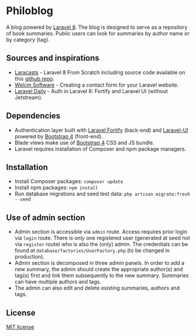 # Philoblog

A blog powered by [Laravel 8](https://laravel.com/docs/8.x). The blog is designed to serve as a repository of book summaries. Public users can look for summaries by author name or by category (tag).

## Sources and inspirations

- [Laracasts](https://laracasts.com/series/laravel-8-from-scratch) - Laravel 8 From Scratch including source code available on this [github repo](https://github.com/JeffreyWay/Laravel-From-Scratch-Blog-Project).
- [Welcm Software](https://welcm.uk/blog/creating-a-contact-form-for-your-laravel-website) - Creating a contact form for your Laravel website.
- [Laravel Daily](https://www.youtube.com/watch?v=NuGBzmHlINQ) - Auth in Laravel 8: Fortify and Laravel UI (without Jetstream).

## Dependencies

- Authentication layer built with [Laravel Fortify](https://laravel.com/docs/8.x/fortify) (back-end) and [Laravel-UI](https://github.com/laravel/ui) powered by [Bootstrap 4](https://getbootstrap.com/docs/4.6/getting-started/introduction/) (front-end).
- Blade views make use of [Bootstrap 4](https://getbootstrap.com/docs/4.6/getting-started/introduction/) CSS and JS bundle.
- Laravel requires installation of Composer and npm package managers.

## Installation

- Install Composer packages: `composer update`
- Install npm packages: `npm install`
- Run database migrations and seed test data: `php artisan migrate:fresh --seed`

## Use of admin section

- Admin section is accessible via `admin` route. Access requires prior login via `login` route. There is only one registered user (generated at seed not via `register` route) who is also the (only) admin. The credentials can be found at `database/factories/UserFactory.php` (to be changed in production).
- Admin section is decomposed in three admin panels. In order to add a new summary, the admin should create the appropriate author(s) and tag(s) first and link them subsequently to the new summary. Summaries can have multiple authors and tags.
- The admin can also edit and delete existing summaries, authors and tags.

## License

[MIT license](https://opensource.org/licenses/MIT)
